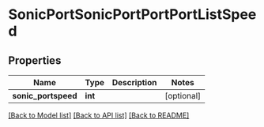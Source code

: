 # SonicPortSonicPortPortPortListSpeed

## Properties
Name | Type | Description | Notes
------------ | ------------- | ------------- | -------------
**sonic_portspeed** | **int** |  | [optional] 

[[Back to Model list]](../README.md#documentation-for-models) [[Back to API list]](../README.md#documentation-for-api-endpoints) [[Back to README]](../README.md)


